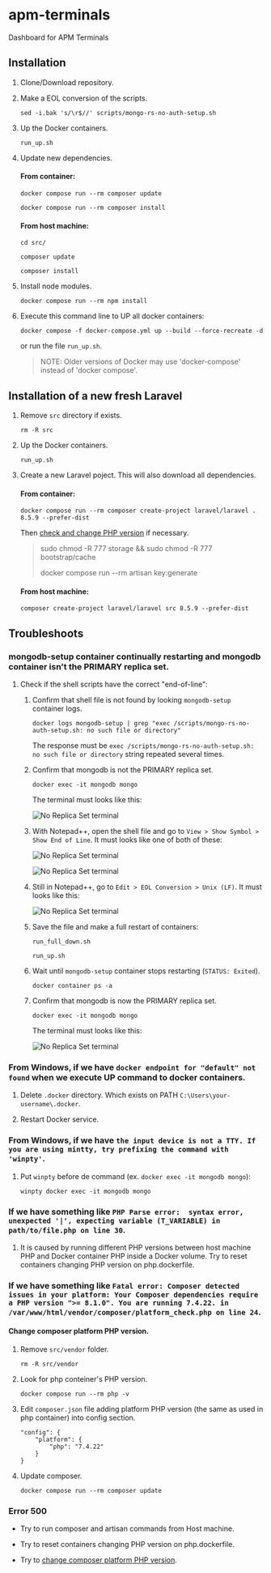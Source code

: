 # apm-terminals

Dashboard for APM Terminals

## Installation

1. Clone/Download repository.

2. Make a EOL conversion of the scripts.

    ```sed -i.bak 's/\r$//' scripts/mongo-rs-no-auth-setup.sh```

3. Up the Docker containers.

    ```run_up.sh```

4. Update new dependencies.

    #### From container:

    ```docker compose run --rm composer update```

    ```docker compose run --rm composer install```

    #### From host machine:

    ```cd src/```

    ```composer update```

    ```composer install```

5. Install node modules.

    ```docker compose run --rm npm install```

6. Execute this command line to UP all docker containers:

    ```docker compose -f docker-compose.yml up --build --force-recreate -d```

    or run the file ```run_up.sh```.

    > NOTE: Older versions of Docker may use 'docker-compose' instead of 'docker compose'.

## Installation of a new fresh Laravel

1. Remove ```src``` directory if exists.

    ```rm -R src```

2. Up the Docker containers.

    ```run_up.sh```

3. Create a new Laravel poject. This will also download all dependencies.

    #### From container:

    ```docker compose run --rm composer create-project laravel/laravel . 8.5.9 --prefer-dist```

    Then [check and change PHP version](#change-composer-platform-php-version) if necessary.

    > sudo chmod -R 777 storage && sudo chmod -R 777 bootstrap/cache
    >
    >docker compose run --rm artisan key:generate

    #### From host machine:

    ```composer create-project laravel/laravel src 8.5.9 --prefer-dist```

## Troubleshoots

### mongodb-setup container continually restarting and mongodb container isn't the PRIMARY replica set.

1. Check if the shell scripts have the correct "end-of-line":

    1. Confirm that shell file is not found by looking ```mongodb-setup``` container logs.

        ```docker logs mongodb-setup | grep "exec /scripts/mongo-rs-no-auth-setup.sh: no such file or directory"```

        The response must be ```exec /scripts/mongo-rs-no-auth-setup.sh: no such file or directory``` string repeated several times.

    2. Confirm that mongodb is not the PRIMARY replica set.

        ```docker exec -it mongodb mongo```

        The terminal must looks like this:

        ![No Replica Set terminal](./images/troubleshoot_01---no-ReplicaSet.png)

    3. With Notepad++, open the shell file and go to ```View > Show Symbol > Show End of Line```. It must looks like one of both of these:

        ![No Replica Set terminal](./images/troubleshoot_01---CR.png)

        ![No Replica Set terminal](./images/troubleshoot_01---CR_LF.png)

    4. Still in Notepad++, go to ```Edit > EOL Conversion > Unix (LF)```. It must looks like this:

        ![No Replica Set terminal](./images/troubleshoot_01---LF.png)

    5. Save the file and make a full restart of containers:

        ```run_full_down.sh```

        ```run_up.sh```

    6. Wait until ```mongodb-setup``` container stops restarting (```STATUS: Exited```).

        ```docker container ps -a```

    8. Confirm that mongodb is now the PRIMARY replica set.

        ```docker exec -it mongodb mongo```

        The terminal must looks like this:

        ![No Replica Set terminal](./images/troubleshoot_01---yes-ReplicaSet.png)

### From Windows, if we have ```docker endpoint for "default" not found``` when we execute UP command to docker containers.

1. Delete ```.docker``` directory. Which exists on PATH ```C:\Users\your-username\.docker```.

2. Restart Docker service.

### From Windows, if we have ```the input device is not a TTY. If you are using mintty, try prefixing the command with 'winpty'```.

1. Put ```winpty``` before de command (ex. ```docker exec -it mongodb mongo```):

    ```winpty docker exec -it mongodb mongo```

### If we have something like ```PHP Parse error:  syntax error, unexpected '|', expecting variable (T_VARIABLE) in path/to/file.php on line 30```.

1. It is caused by running different PHP versions between host machine PHP and Docker container PHP inside a Docker volume. Try to reset containers changing PHP version on php.dockerfile.

### If we have something like ```Fatal error: Composer detected issues in your platform: Your Composer dependencies require a PHP version ">= 8.1.0". You are running 7.4.22. in /var/www/html/vendor/composer/platform_check.php on line 24```.

#### Change composer platform PHP version.

1. Remove ```src/vendor``` folder.

    ```rm -R src/vendor```

2. Look for php conteiner's PHP version.

    ```docker compose run --rm php -v```

3. Edit ```composer.json``` file adding platform PHP version (the same as used in php container) into config section.

    ```
    "config": {
        "platform": {
            "php": "7.4.22"
        }
    }
    ```

4. Update composer.

    ```docker compose run --rm composer update```

### Error 500

* Try to run composer and artisan commands from Host machine.

* Try to reset containers changing PHP version on php.dockerfile.

* Try to [change composer platform PHP version](#change-composer-platform-php-version).
